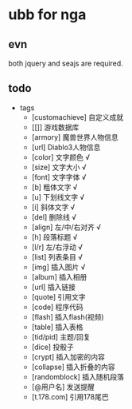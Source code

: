 # ubb for nga
## evn
both jquery and seajs are required.


## todo

+ tags
    - [customachieve] 自定义成就
    - [[]] 游戏数据库
    - [armory] 魔兽世界人物信息
    - [url] Diablo3人物信息
    - [color] 文字颜色 √
    - [size] 文字大小 √
    - [font] 文字字体 √
    - [b] 粗体文字 √
    - [u] 下划线文字 √
    - [i] 斜体文字 √
    - [del] 删除线 √
    - [align] 左/中/右对齐 √
    - [h] 段落标题 √
    - [l/r] 左/右浮动 √
    - [list] 列表条目 √
    - [img] 插入图片 √
    - [album] 插入相册
    - [url] 插入链接
    - [quote] 引用文字
    - [code] 程序代码
    - [flash] 插入flash(视频)
    - [table] 插入表格
    - [tid/pid] 主题/回复
    - [dice] 投骰子
    - [crypt] 插入加密的内容
    - [collapse] 插入折叠的内容
    - [randomblock] 插入随机段落
    - [@用户名] 发送提醒
    - [t.178.com] 引用178尾巴

